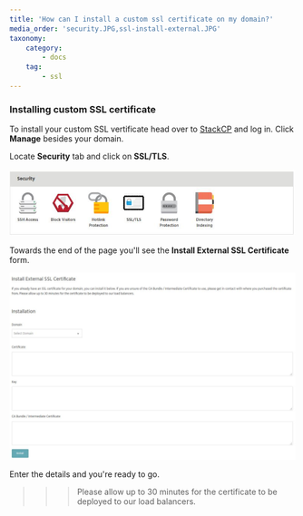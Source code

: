 ```yaml
---
title: 'How can I install a custom ssl certificate on my domain?'
media_order: 'security.JPG,ssl-install-external.JPG'
taxonomy:
    category:
        - docs
    tag:
        - ssl
---
```


### Installing custom SSL certificate

To install your custom SSL vertificate head over to [StackCP](https://stackcp.com) and log in. Click **Manage** besides your domain.

Locate **Security** tab and click on **SSL/TLS**.

![](security.JPG)

Towards the end of the page you'll see the **Install External SSL Certificate** form.

![](ssl-install-external.JPG)

Enter the details and you're ready to go.

>>> Please allow up to 30 minutes for the certificate to be deployed to our load balancers.
